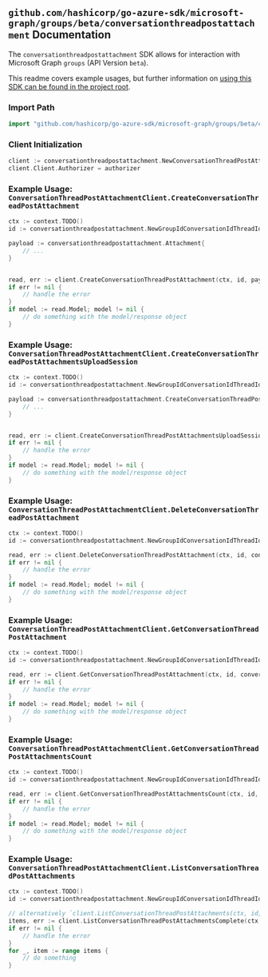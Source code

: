 
## `github.com/hashicorp/go-azure-sdk/microsoft-graph/groups/beta/conversationthreadpostattachment` Documentation

The `conversationthreadpostattachment` SDK allows for interaction with Microsoft Graph `groups` (API Version `beta`).

This readme covers example usages, but further information on [using this SDK can be found in the project root](https://github.com/hashicorp/go-azure-sdk/tree/main/docs).

### Import Path

```go
import "github.com/hashicorp/go-azure-sdk/microsoft-graph/groups/beta/conversationthreadpostattachment"
```


### Client Initialization

```go
client := conversationthreadpostattachment.NewConversationThreadPostAttachmentClientWithBaseURI("https://graph.microsoft.com")
client.Client.Authorizer = authorizer
```


### Example Usage: `ConversationThreadPostAttachmentClient.CreateConversationThreadPostAttachment`

```go
ctx := context.TODO()
id := conversationthreadpostattachment.NewGroupIdConversationIdThreadIdPostID("groupId", "conversationId", "conversationThreadId", "postId")

payload := conversationthreadpostattachment.Attachment{
	// ...
}


read, err := client.CreateConversationThreadPostAttachment(ctx, id, payload, conversationthreadpostattachment.DefaultCreateConversationThreadPostAttachmentOperationOptions())
if err != nil {
	// handle the error
}
if model := read.Model; model != nil {
	// do something with the model/response object
}
```


### Example Usage: `ConversationThreadPostAttachmentClient.CreateConversationThreadPostAttachmentsUploadSession`

```go
ctx := context.TODO()
id := conversationthreadpostattachment.NewGroupIdConversationIdThreadIdPostID("groupId", "conversationId", "conversationThreadId", "postId")

payload := conversationthreadpostattachment.CreateConversationThreadPostAttachmentsUploadSessionRequest{
	// ...
}


read, err := client.CreateConversationThreadPostAttachmentsUploadSession(ctx, id, payload, conversationthreadpostattachment.DefaultCreateConversationThreadPostAttachmentsUploadSessionOperationOptions())
if err != nil {
	// handle the error
}
if model := read.Model; model != nil {
	// do something with the model/response object
}
```


### Example Usage: `ConversationThreadPostAttachmentClient.DeleteConversationThreadPostAttachment`

```go
ctx := context.TODO()
id := conversationthreadpostattachment.NewGroupIdConversationIdThreadIdPostIdAttachmentID("groupId", "conversationId", "conversationThreadId", "postId", "attachmentId")

read, err := client.DeleteConversationThreadPostAttachment(ctx, id, conversationthreadpostattachment.DefaultDeleteConversationThreadPostAttachmentOperationOptions())
if err != nil {
	// handle the error
}
if model := read.Model; model != nil {
	// do something with the model/response object
}
```


### Example Usage: `ConversationThreadPostAttachmentClient.GetConversationThreadPostAttachment`

```go
ctx := context.TODO()
id := conversationthreadpostattachment.NewGroupIdConversationIdThreadIdPostIdAttachmentID("groupId", "conversationId", "conversationThreadId", "postId", "attachmentId")

read, err := client.GetConversationThreadPostAttachment(ctx, id, conversationthreadpostattachment.DefaultGetConversationThreadPostAttachmentOperationOptions())
if err != nil {
	// handle the error
}
if model := read.Model; model != nil {
	// do something with the model/response object
}
```


### Example Usage: `ConversationThreadPostAttachmentClient.GetConversationThreadPostAttachmentsCount`

```go
ctx := context.TODO()
id := conversationthreadpostattachment.NewGroupIdConversationIdThreadIdPostID("groupId", "conversationId", "conversationThreadId", "postId")

read, err := client.GetConversationThreadPostAttachmentsCount(ctx, id, conversationthreadpostattachment.DefaultGetConversationThreadPostAttachmentsCountOperationOptions())
if err != nil {
	// handle the error
}
if model := read.Model; model != nil {
	// do something with the model/response object
}
```


### Example Usage: `ConversationThreadPostAttachmentClient.ListConversationThreadPostAttachments`

```go
ctx := context.TODO()
id := conversationthreadpostattachment.NewGroupIdConversationIdThreadIdPostID("groupId", "conversationId", "conversationThreadId", "postId")

// alternatively `client.ListConversationThreadPostAttachments(ctx, id, conversationthreadpostattachment.DefaultListConversationThreadPostAttachmentsOperationOptions())` can be used to do batched pagination
items, err := client.ListConversationThreadPostAttachmentsComplete(ctx, id, conversationthreadpostattachment.DefaultListConversationThreadPostAttachmentsOperationOptions())
if err != nil {
	// handle the error
}
for _, item := range items {
	// do something
}
```
